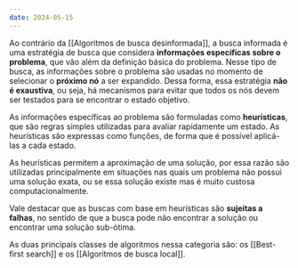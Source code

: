 ```yaml
---
date: 2024-05-15
---
```


Ao contrário da [[Algoritmos de busca desinformada]], a busca informada é uma estratégia de busca que considera **informações específicas sobre o problema**, que vão além da definição básica do problema. Nesse tipo de busca, as informações sobre o problema são usadas no momento de selecionar o **próximo nó** a ser expandido. Dessa forma, essa estratégia **não é exaustiva**, ou seja, há mecanismos para evitar que todos os nós devem ser testados para se encontrar o estado objetivo.

As informações específicas ao problema são formuladas como **heurísticas**, que são regras simples utilizadas para avaliar rapidamente um estado. As heurísticas são expressas como funções, de forma que é possível aplicá-las a cada estado.

As heurísticas permitem a aproximação de uma solução, por essa razão são utilizadas principalmente em situações nas quais um problema não possui uma solução exata, ou se essa solução existe mas é muito custosa computacionalmente.

Vale destacar que as buscas com base em heurísticas são **sujeitas a falhas**, no sentido de que a busca pode não encontrar a solução ou encontrar uma solução sub-ótima.

As duas principais classes de algoritmos nessa categoria são: os [[Best-first search]] e os [[Algoritmos de busca local]].